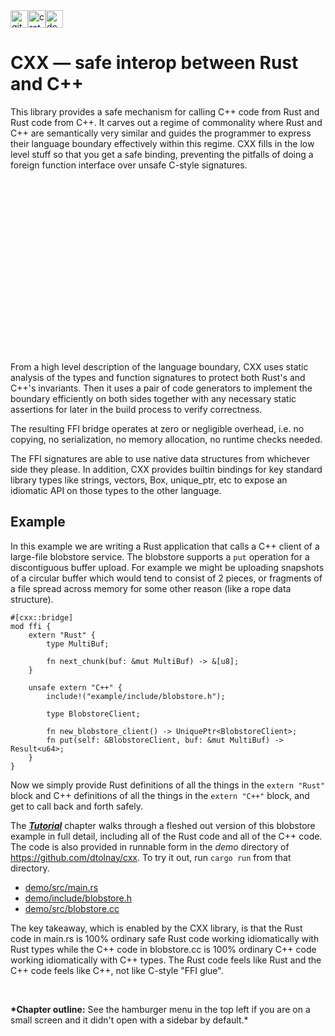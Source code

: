 <div class="badges">
<a href="https://github.com/dtolnay/cxx"><img src="https://img.shields.io/badge/github-8da0cb?style=for-the-badge&labelColor=555555&logo=github" alt="github" height="28" class="badge"></a><a href="https://crates.io/crates/cxx"><img src="https://img.shields.io/badge/crates.io-fc8d62?style=for-the-badge&labelColor=555555&logo=rust" alt="crates-io" height="28" class="badge"></a><a href="https://docs.rs/cxx"><img src="https://img.shields.io/badge/docs.rs-66c2a5?style=for-the-badge&labelColor=555555&logo=docs.rs" alt="docs-rs" height="28" class="badge"></a>
</div>

# CXX — safe interop between Rust and C++

This library provides a safe mechanism for calling C++ code from Rust and Rust
code from C++. It carves out a regime of commonality where Rust and C++ are
semantically very similar and guides the programmer to express their language
boundary effectively within this regime. CXX fills in the low level stuff so
that you get a safe binding, preventing the pitfalls of doing a foreign function
interface over unsafe C-style signatures.

<div style="height:190px;width=718px;padding:44px 0 44px">
<object type="image/svg+xml" data="overview.svg"></object>
</div>

From a high level description of the language boundary, CXX uses static analysis
of the types and function signatures to protect both Rust's and C++'s
invariants. Then it uses a pair of code generators to implement the boundary
efficiently on both sides together with any necessary static assertions for
later in the build process to verify correctness.

The resulting FFI bridge operates at zero or negligible overhead, i.e. no
copying, no serialization, no memory allocation, no runtime checks needed.

The FFI signatures are able to use native data structures from whichever side
they please. In addition, CXX provides builtin bindings for key standard library
types like strings, vectors, Box, unique_ptr, etc to expose an idiomatic API on
those types to the other language.

## Example

In this example we are writing a Rust application that calls a C++ client of a
large-file blobstore service. The blobstore supports a `put` operation for a
discontiguous buffer upload. For example we might be uploading snapshots of a
circular buffer which would tend to consist of 2 pieces, or fragments of a file
spread across memory for some other reason (like a rope data structure).

```rust,noplayground
#[cxx::bridge]
mod ffi {
    extern "Rust" {
        type MultiBuf;

        fn next_chunk(buf: &mut MultiBuf) -> &[u8];
    }

    unsafe extern "C++" {
        include!("example/include/blobstore.h");

        type BlobstoreClient;

        fn new_blobstore_client() -> UniquePtr<BlobstoreClient>;
        fn put(self: &BlobstoreClient, buf: &mut MultiBuf) -> Result<u64>;
    }
}
```

Now we simply provide Rust definitions of all the things in the `extern "Rust"`
block and C++ definitions of all the things in the `extern "C++"` block, and get
to call back and forth safely.

The [**_Tutorial_**](tutorial.md) chapter walks through a fleshed out version of
this blobstore example in full detail, including all of the Rust code and all of
the C++ code. The code is also provided in runnable form in the _demo_ directory
of <https://github.com/dtolnay/cxx>. To try it out, run `cargo run` from that
directory.

- [demo/src/main.rs](https://github.com/dtolnay/cxx/blob/master/demo/src/main.rs)
- [demo/include/blobstore.h](https://github.com/dtolnay/cxx/blob/master/demo/include/blobstore.h)
- [demo/src/blobstore.cc](https://github.com/dtolnay/cxx/blob/master/demo/src/blobstore.cc)

The key takeaway, which is enabled by the CXX library, is that the Rust code in
main.rs is 100% ordinary safe Rust code working idiomatically with Rust types
while the C++ code in blobstore.cc is 100% ordinary C++ code working
idiomatically with C++ types. The Rust code feels like Rust and the C++ code
feels like C++, not like C-style "FFI glue".

<br>

**\*Chapter outline:** See the hamburger menu in the top left if you are on a
small screen and it didn't open with a sidebar by default.\*
